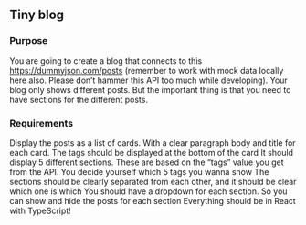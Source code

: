 ## Tiny blog

### Purpose

You are going to create a blog that connects to this https://dummyjson.com/posts (remember to work with mock data locally here also. Please don’t hammer this API too much while developing). Your blog only shows different posts. But the important thing is that you need to have sections for the different posts.

### Requirements

Display the posts as a list of cards. With a clear paragraph body and title for each card. The tags should be displayed at the bottom of the card
It should display 5 different sections. These are based on the “tags” value you get from the API. You decide yourself which 5 tags you wanna show
The sections should be clearly separated from each other, and it should be clear which one is which
You should have a dropdown for each section. So you can show and hide the posts for each section
Everything should be in React with TypeScript!
